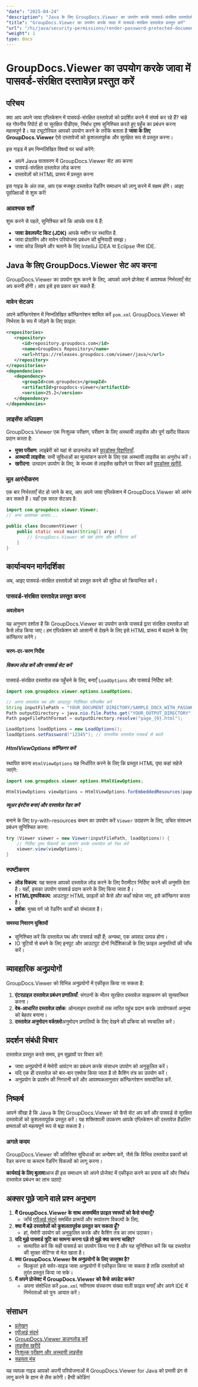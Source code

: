 ```yaml
---
"date": "2025-04-24"
"description": "Java के लिए GroupDocs.Viewer का उपयोग करके पासवर्ड-संरक्षित दस्तावेज़ों को कुशलतापूर्वक प्रस्तुत करना सीखें। दस्तावेज़ सुरक्षा और पहुँच क्षमता बढ़ाने के लिए इस चरण-दर-चरण मार्गदर्शिका का पालन करें।"
"title": "GroupDocs.Viewer का उपयोग करके जावा में पासवर्ड-संरक्षित दस्तावेज़ प्रस्तुत करें"
"url": "/hi/java/security-permissions/render-password-protected-documents-groupdocs-viewer-java/"
"weight": 1
type: docs
---
```

# GroupDocs.Viewer का उपयोग करके जावा में पासवर्ड-संरक्षित दस्तावेज़ प्रस्तुत करें

## परिचय

क्या आप अपने जावा एप्लिकेशन में पासवर्ड-संरक्षित दस्तावेज़ों को प्रदर्शित करने में संघर्ष कर रहे हैं? चाहे वह गोपनीय रिपोर्ट हो या सुरक्षित पीडीएफ, निर्बाध दृश्य सुनिश्चित करते हुए पहुँच का प्रबंधन करना महत्वपूर्ण है। यह ट्यूटोरियल आपको उपयोग करने के तरीके बताता है **जावा के लिए GroupDocs.Viewer** ऐसे दस्तावेजों को कुशलतापूर्वक और सुरक्षित रूप से प्रस्तुत करना।

इस गाइड में हम निम्नलिखित विषयों पर चर्चा करेंगे:
- अपने Java वातावरण में GroupDocs.Viewer सेट अप करना
- पासवर्ड-संरक्षित दस्तावेज़ लोड करना
- दस्तावेज़ों को HTML प्रारूप में प्रस्तुत करना

इस गाइड के अंत तक, आप एक मजबूत दस्तावेज़ रेंडरिंग समाधान को लागू करने में सक्षम होंगे। आइए पूर्वापेक्षाओं से शुरू करें!

### आवश्यक शर्तें

शुरू करने से पहले, सुनिश्चित करें कि आपके पास ये हैं:
- **जावा डेवलपमेंट किट (JDK)** आपके मशीन पर स्थापित है.
- जावा प्रोग्रामिंग और मावेन परियोजना प्रबंधन की बुनियादी समझ।
- जावा कोड लिखने और चलाने के लिए IntelliJ IDEA या Eclipse जैसा IDE.

## Java के लिए GroupDocs.Viewer सेट अप करना

GroupDocs.Viewer का उपयोग शुरू करने के लिए, आपको अपने प्रोजेक्ट में आवश्यक निर्भरताएँ सेट अप करनी होंगी। आप इसे इस प्रकार कर सकते हैं:

### मावेन सेटअप

अपने कॉन्फ़िगरेशन में निम्नलिखित कॉन्फ़िगरेशन शामिल करें `pom.xml` GroupDocs.Viewer को निर्भरता के रूप में जोड़ने के लिए फ़ाइल:

```xml
<repositories>
   <repository>
      <id>repository.groupdocs.com</id>
      <name>GroupDocs Repository</name>
      <url>https://releases.groupdocs.com/viewer/java/</url>
   </repository>
</repositories>
<dependencies>
   <dependency>
      <groupId>com.groupdocs</groupId>
      <artifactId>groupdocs-viewer</artifactId>
      <version>25.2</version>
   </dependency>
</dependencies>
```

### लाइसेंस अधिग्रहण

GroupDocs.Viewer एक निःशुल्क परीक्षण, परीक्षण के लिए अस्थायी लाइसेंस और पूर्ण खरीद विकल्प प्रदान करता है:

- **मुफ्त परीक्षण**: लाइब्रेरी को यहां से डाउनलोड करें [ग्रुपडॉक्स विज्ञप्तियाँ](https://releases.groupdocs.com/viewer/java/).
- **अस्थायी लाइसेंस**: सभी सुविधाओं का मूल्यांकन करने के लिए एक अस्थायी लाइसेंस का अनुरोध करें।
- **खरीदना**: उत्पादन उपयोग के लिए, के माध्यम से लाइसेंस खरीदने पर विचार करें [ग्रुपडॉक्स खरीदें](https://purchase.groupdocs.com/buy).

### मूल आरंभीकरण

एक बार निर्भरताएँ सेट हो जाने के बाद, आप अपने जावा एप्लिकेशन में GroupDocs.Viewer को आरंभ कर सकते हैं। यहाँ एक सरल सेटअप है:

```java
import com.groupdocs.viewer.Viewer;
// अन्य आवश्यक आयात...

public class DocumentViewer {
    public static void main(String[] args) {
        // GroupDocs.Viewer को यहां प्रारंभ और कॉन्फ़िगर करें
    }
}
```

## कार्यान्वयन मार्गदर्शिका

अब, आइए पासवर्ड-संरक्षित दस्तावेज़ों को प्रस्तुत करने की सुविधा को क्रियान्वित करें।

### पासवर्ड-संरक्षित दस्तावेज़ प्रस्तुत करना

#### अवलोकन

यह अनुभाग दर्शाता है कि GroupDocs.Viewer का उपयोग करके पासवर्ड द्वारा संरक्षित दस्तावेज़ को कैसे लोड किया जाए। हम एप्लिकेशन को आसानी से देखने के लिए इसे HTML प्रारूप में बदलने के लिए कॉन्फ़िगर करेंगे।

#### चरण-दर-चरण निर्देश

##### विकल्प लोड करें और पासवर्ड सेट करें

पासवर्ड-संरक्षित दस्तावेज़ तक पहुँचने के लिए, बनाएँ `LoadOptions` और पासवर्ड निर्दिष्ट करें:

```java
import com.groupdocs.viewer.options.LoadOptions;

// अपना दस्तावेज़ पथ और आउटपुट निर्देशिका परिभाषित करें
String inputFilePath = "YOUR_DOCUMENT_DIRECTORY/SAMPLE_DOCX_WITH_PASSWORD";
Path outputDirectory = java.nio.file.Paths.get("YOUR_OUTPUT_DIRECTORY");
Path pageFilePathFormat = outputDirectory.resolve("page_{0}.html");

LoadOptions loadOptions = new LoadOptions();
loadOptions.setPassword("12345"); // वास्तविक दस्तावेज़ पासवर्ड से बदलें
```

##### HtmlViewOptions कॉन्फ़िगर करें

स्थापित करना `HtmlViewOptions` यह निर्धारित करने के लिए कि प्रस्तुत HTML पृष्ठ कहां सहेजे जाएंगे:

```java
import com.groupdocs.viewer.options.HtmlViewOptions;

HtmlViewOptions viewOptions = HtmlViewOptions.forEmbeddedResources(pageFilePathFormat);
```

##### व्यूअर इंस्टेंस बनाएं और दस्तावेज़ रेंडर करें

बनाने के लिए try-with-resources कथन का उपयोग करें `Viewer` उदाहरण के लिए, उचित संसाधन प्रबंधन सुनिश्चित करना:

```java
try (Viewer viewer = new Viewer(inputFilePath, loadOptions)) {
    // निर्दिष्ट दृश्य विकल्पों का उपयोग करके दस्तावेज़ को रेंडर करें
    viewer.view(viewOptions);
}
```

### स्पष्टीकरण

- **लोड विकल्प**: यह क्लास आपको दस्तावेज़ लोड करने के लिए पैरामीटर निर्दिष्ट करने की अनुमति देता है। यहाँ, इसका उपयोग पासवर्ड प्रदान करने के लिए किया जाता है।
- **HTMLदृश्यविकल्प**: आउटपुट HTML फ़ाइलों को कैसे और कहाँ सहेजा जाए, इसे कॉन्फ़िगर करता है।
- **दर्शक**: मुख्य वर्ग जो रेंडरिंग कार्यों को संभालता है।

#### समस्या निवारण युक्तियों

- सुनिश्चित करें कि दस्तावेज़ पथ और पासवर्ड सही हैं; अन्यथा, एक अपवाद उत्पन्न होगा।
- IO त्रुटियों से बचने के लिए इनपुट और आउटपुट दोनों निर्देशिकाओं के लिए फ़ाइल अनुमतियों की जाँच करें।

## व्यावहारिक अनुप्रयोगों

GroupDocs.Viewer को विभिन्न अनुप्रयोगों में एकीकृत किया जा सकता है:

1. **एंटरप्राइज़ दस्तावेज़ प्रबंधन प्रणालियाँ**: संगठनों के भीतर सुरक्षित दस्तावेज़ साझाकरण को सुव्यवस्थित करना।
2. **वेब-आधारित दस्तावेज़ दर्शक**: ऑनलाइन दस्तावेजों तक त्वरित पहुंच प्रदान करके उपयोगकर्ता अनुभव को बेहतर बनाना।
3. **दस्तावेज़ अनुमोदन वर्कफ़्लो**अनुमोदन प्रणालियों के लिए देखने की प्रक्रिया को स्वचालित करें।

## प्रदर्शन संबंधी विचार

दस्तावेज़ प्रस्तुत करते समय, इन सुझावों पर विचार करें:

- जावा अनुप्रयोगों में मेमोरी आवंटन का प्रबंधन करके संसाधन उपयोग को अनुकूलित करें।
- यदि एक ही दस्तावेज़ को बार-बार एक्सेस किया जाता है तो कैशिंग तंत्र का उपयोग करें।
- अनुप्रयोग के प्रदर्शन की निगरानी करें और आवश्यकतानुसार कॉन्फ़िगरेशन समायोजित करें.

## निष्कर्ष

आपने सीखा है कि Java के लिए GroupDocs.Viewer को कैसे सेट अप करें और पासवर्ड से सुरक्षित दस्तावेज़ों को कुशलतापूर्वक प्रस्तुत करें। यह शक्तिशाली उपकरण आपके एप्लिकेशन की दस्तावेज़ हैंडलिंग क्षमताओं को महत्वपूर्ण रूप से बढ़ा सकता है।

### अगले कदम

GroupDocs.Viewer की अतिरिक्त सुविधाओं का अन्वेषण करें, जैसे कि विभिन्न दस्तावेज़ प्रकारों को रेंडर करना या कस्टम रेंडरिंग विकल्पों को लागू करना।

**कार्यवाई के लिए बुलावा**आज ही इस समाधान को अपने प्रोजेक्ट में एकीकृत करने का प्रयास करें और निर्बाध दस्तावेज़ प्रबंधन का लाभ उठाएं!

## अक्सर पूछे जाने वाले प्रश्न अनुभाग

1. **मैं GroupDocs.Viewer के साथ असमर्थित फ़ाइल स्वरूपों को कैसे संभालूँ?**
   - जाँचें [एपीआई संदर्भ](https://reference.groupdocs.com/viewer/java/) समर्थित प्रारूपों और रूपांतरण विकल्पों के लिए.
2. **क्या मैं बड़े दस्तावेज़ों को कुशलतापूर्वक प्रस्तुत कर सकता हूँ?**
   - हां, मेमोरी उपयोग को अनुकूलित करके और कैशिंग तंत्र का लाभ उठाकर।
3. **यदि मुझे पासवर्ड त्रुटि का सामना करना पड़े तो मुझे क्या करना चाहिए?**
   - सत्यापित करें कि सही पासवर्ड का उपयोग किया गया है और यह सुनिश्चित करें कि यह दस्तावेज़ की सुरक्षा सेटिंग्स से मेल खाता है।
4. **क्या GroupDocs.Viewer वेब अनुप्रयोगों के लिए उपयुक्त है?**
   - बिल्कुल! इसे सर्वर-साइड जावा अनुप्रयोगों में एकीकृत किया जा सकता है ताकि दस्तावेज़ों को तुरंत प्रस्तुत किया जा सके।
5. **मैं अपने प्रोजेक्ट में GroupDocs.Viewer को कैसे अपडेट करूं?**
   - अपना संशोधित करें `pom.xml` नवीनतम संस्करण संख्या वाली फ़ाइल बनाएँ और अपने IDE में निर्भरताओं को पुनः आयात करें।

## संसाधन

- [प्रलेखन](https://docs.groupdocs.com/viewer/java/)
- [एपीआई संदर्भ](https://reference.groupdocs.com/viewer/java/)
- [GroupDocs.Viewer डाउनलोड करें](https://releases.groupdocs.com/viewer/java/)
- [लाइसेंस खरीदें](https://purchase.groupdocs.com/buy)
- [निःशुल्क परीक्षण और अस्थायी लाइसेंस](https://releases.groupdocs.com/viewer/java/)
- [सहयता मंच](https://forum.groupdocs.com/c/viewer/9)

यह व्यापक गाइड आपको अपनी परियोजनाओं में GroupDocs.Viewer for Java को प्रभावी ढंग से लागू करने के ज्ञान से लैस करेगी। हैप्पी कोडिंग!